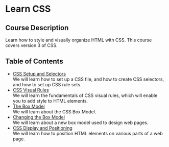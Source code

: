 # Learn CSS
## Course Description
Learn how to style and visually organize HTML with CSS. This course covers version 3 of CSS.
## Table of Contents
- [CSS Setup and Selectors](./contents/CSS%20Setup%20and%20Selectors.md)  
We will learn how to set up a CSS file, and how to create CSS selectors, and how to set up CSS rule sets.
- [CSS Visual Rules](./contents/CSS%20Visual%20Rules.md)  
We will learn the fundamentals of CSS visual rules, which will enable you to add style to HTML elements.
- [The Box Model](./contents/The%20Box%20Model.md)  
We will learn about the CSS Box Model.
- [Changing the Box Model](./contents/Changing%20the%20Box%20Model.md)  
We will learn about a new box model used to design web pages.
- [CSS Display and Positioning](./contents/CSS%20Display%20and%20Positioning.md)  
We will learn how to position HTML elements on various parts of a web page.
